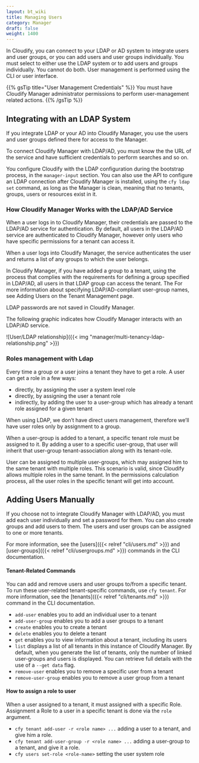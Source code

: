 ```yaml
---
layout: bt_wiki
title: Managing Users
category: Manager
draft: false
weight: 1400
---
```



In Cloudify, you can connect to your LDAP or AD system to integrate users and user groups, or you can add users and user groups individually. You must select to either use the LDAP system or to add users and groups individually. You cannot do both. User management is performed using the CLI or user interface.

{{% gsTip title="User Management Credentials" %}}
You must have Cloudify Manager administrator permissions to perform user-management related actions.
{{% /gsTip %}}

## Integrating with an LDAP System
If you integrate LDAP or your AD into Cloudify Manager, you use the users and user groups defined there for access to the Manager. 

To connect Cloudify Manager with LDAP/AD, you must know the the URL of the service and have sufficient credentials to perform searches and so on.

You configure Cloudify with the LDAP configuration during the bootstrap process, in the `manager-input` section. You can also use the API to configure an LDAP connection after Cloudify Manager is installed, using the `cfy ldap set` command, as long as the Manager is clean, meaning that no tenants, groups, users or resources exist in it.

### How Cloudify Manager Works with the LDAP/AD Service

When a user logs in to Cloudify Manager, their credentials are passed to the LDAP/AD service for authentication. By default, all users in the LDAP/AD service are authenticated to Cloudify Manager, however only users who have specific permissions for a tenant can access it.

When a user logs into Cloudify Manager, the service authenticates the user and returns a list of any groups to which the user belongs.

In Cloudify Manager, if you have added a group to a tenant, using the process that complies with the requirements for defining a group specified in LDAP/AD, all users in that LDAP group can access the tenant. The For more information about specifying LDAP/AD-compliant user-group names, see Adding Users on the Tenant Management page.

LDAP passwords are not saved in Cloudify Manager.

The following graphic indicates how Cloudify Manager interacts with an LDAP/AD service.

![User/LDAP relationship]({{< img "manager/multi-tenancy-ldap-relationship.png" >}})

### Roles management with Ldap

Every time a group or a user joins a tenant they have to get a role. A user can get a role in a few ways:
- directly, by assigning the user a system level role
- directly, by assigning the user a tenant role
- indirectly, by adding the user to a user-group which has already a tenant role assigned for a given tenant

When using LDAP, we don’t have direct users management, therefore we’ll have user roles only by assignment to a group.

When a user-group is added to a tenant, a specific tenant role must be assigned to it. By adding a user to a specific user-group, that user will inherit that user-group tenant-association along with its tenant-role.

User can be assigned to multiple user-groups, which may assigned him to the same tenant with multiple roles. This scenario is valid, since Cloudify allows multiple roles in the same tenant. In the permissions calculation process, all the user roles in the specific tenant will get into account.


## Adding Users Manually
If you choose not to integrate Cloudify Manager with LDAP/AD, you must add each user individually and set a password for them. You can also create groups and add users to them. The users and user groups can be assigned to one or more tenants.

For more information, see the [users]({{< relref "cli/users.md" >}}) and [user-groups]({{< relref "cli/usergroups.md" >}}) commands in the CLI documentation.


#### Tenant-Related Commands

You can add and remove users and user groups to/from a specific tenant. To run these user-related tenant-specific commands, use `cfy tenant`. For more information, see the [tenants]({{< relref "cli/tenants.md" >}}) command in the CLI documentation.

- `add-user` enables you to add an individual user to a tenant
- `add-user-group` enables you to add a user groups to a tenant
- `create` enables you to create a tenant
- `delete` enables you to delete a tenant
- `get` enables you to view information about a tenant, including its users
- `list` displays a list of all tenants in this instance of Cloudify Manager. By default, when you generate the list of tenants, only the number of linked user-groups and users is displayed. You can retrieve full details with the use of a `--get data` flag.
- `remove-user` enables you to remove a specific user from a tenant
- `remove-user-group` enables you to remove a user group from a tenant

#### How to assign a role to user

When a user assigned to a tenant, it must assigned with a specific Role. Assignment a Role to a user in a specific tenant is done via the `role` argument.

- `cfy tenant add-user -r <role name> ...` adding a user to a tenant, and give him a role.
- `cfy tenant add-user-group -r <role name> ...` adding a user-group to a tenant, and give it a role.
- `cfy users set-role <role-name>` setting the user system role

